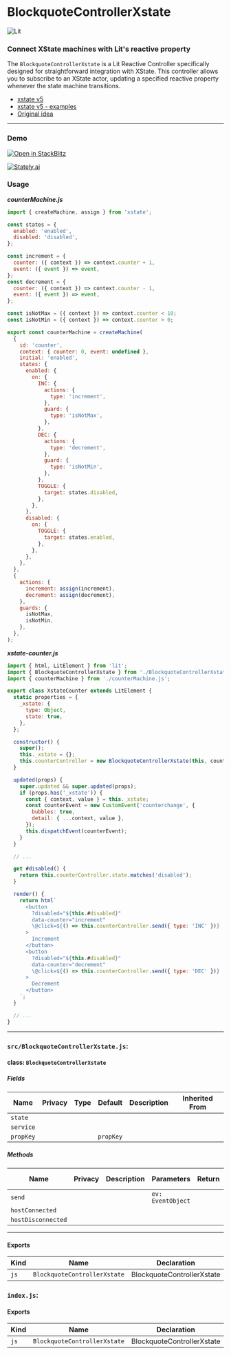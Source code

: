 # BlockquoteControllerXstate

![Lit](https://img.shields.io/badge/lit-3.0.0-blue.svg)

### Connect XState machines with Lit's reactive property
The `BlockquoteControllerXstate` is a Lit Reactive Controller specifically designed for straightforward integration with XState.
This controller allows you to subscribe to an XState actor, updating a specified reactive property whenever the state machine transitions.

- [xstate v5](https://stately.ai/docs/installation)
- [xstate v5 - examples](https://stately.ai/docs/examples)
- [Original idea](https://codesandbox.io/s/z3o0s?file=/src/toggleMachine.ts)

<hr>

### Demo

[![Open in StackBlitz](https://developer.stackblitz.com/img/open_in_stackblitz.svg)](https://stackblitz.com/github/oscarmarina/XstateController)

[![Stately.ai](https://img.shields.io/badge/Stately.ai-black.svg)](https://stately.ai/registry/editor/154a7a42-9338-4cc0-8c0c-131c859d8349)

### Usage

***counterMachine.js***

```javascript
import { createMachine, assign } from 'xstate';

const states = {
  enabled: 'enabled',
  disabled: 'disabled',
};

const increment = {
  counter: ({ context }) => context.counter + 1,
  event: ({ event }) => event,
};
const decrement = {
  counter: ({ context }) => context.counter - 1,
  event: ({ event }) => event,
};

const isNotMax = ({ context }) => context.counter < 10;
const isNotMin = ({ context }) => context.counter > 0;

export const counterMachine = createMachine(
  {
    id: 'counter',
    context: { counter: 0, event: undefined },
    initial: 'enabled',
    states: {
      enabled: {
        on: {
          INC: {
            actions: {
              type: 'increment',
            },
            guard: {
              type: 'isNotMax',
            },
          },
          DEC: {
            actions: {
              type: 'decrement',
            },
            guard: {
              type: 'isNotMin',
            },
          },
          TOGGLE: {
            target: states.disabled,
          },
        },
      },
      disabled: {
        on: {
          TOGGLE: {
            target: states.enabled,
          },
        },
      },
    },
  },
  {
    actions: {
      increment: assign(increment),
      decrement: assign(decrement),
    },
    guards: {
      isNotMax,
      isNotMin,
    },
  },
);
```

***xstate-counter.js***

```javascript
import { html, LitElement } from 'lit';
import { BlockquoteControllerXstate } from './BlockquoteControllerXstate.js';
import { counterMachine } from './counterMachine.js';

export class XstateCounter extends LitElement {
  static properties = {
    _xstate: {
      type: Object,
      state: true,
    },
  };

  constructor() {
    super();
    this._xstate = {};
    this.counterController = new BlockquoteControllerXstate(this, counterMachine, '_xstate');
  }

  updated(props) {
    super.updated && super.updated(props);
    if (props.has('_xstate')) {
      const { context, value } = this._xstate;
      const counterEvent = new CustomEvent('counterchange', {
        bubbles: true,
        detail: { ...context, value },
      });
      this.dispatchEvent(counterEvent);
    }
  }

  // ...

  get #disabled() {
    return this.counterController.state.matches('disabled');
  }

  render() {
    return html`
      <button
        ?disabled="${this.#disabled}"
        data-counter="increment"
        \@click=${() => this.counterController.send({ type: 'INC' })}
      >
        Increment
      </button>
      <button
        ?disabled="${this.#disabled}"
        data-counter="decrement"
        \@click=${() => this.counterController.send({ type: 'DEC' })}
      >
        Decrement
      </button>
    `;
  }

  // ...
}
```
<hr>


### `src/BlockquoteControllerXstate.js`:

#### class: `BlockquoteControllerXstate`

##### Fields

| Name      | Privacy | Type | Default   | Description | Inherited From |
| --------- | ------- | ---- | --------- | ----------- | -------------- |
| `state`   |         |      |           |             |                |
| `service` |         |      |           |             |                |
| `propKey` |         |      | `propKey` |             |                |

##### Methods

| Name               | Privacy | Description | Parameters        | Return | Inherited From |
| ------------------ | ------- | ----------- | ----------------- | ------ | -------------- |
| `send`             |         |             | `ev: EventObject` |        |                |
| `hostConnected`    |         |             |                   |        |                |
| `hostDisconnected` |         |             |                   |        |                |

<hr/>

#### Exports

| Kind | Name                         | Declaration                | Module                            | Package |
| ---- | ---------------------------- | -------------------------- | --------------------------------- | ------- |
| `js` | `BlockquoteControllerXstate` | BlockquoteControllerXstate | src/BlockquoteControllerXstate.js |         |

### `index.js`:

#### Exports

| Kind | Name                         | Declaration                | Module                              | Package |
| ---- | ---------------------------- | -------------------------- | ----------------------------------- | ------- |
| `js` | `BlockquoteControllerXstate` | BlockquoteControllerXstate | ./src/BlockquoteControllerXstate.js |         |
